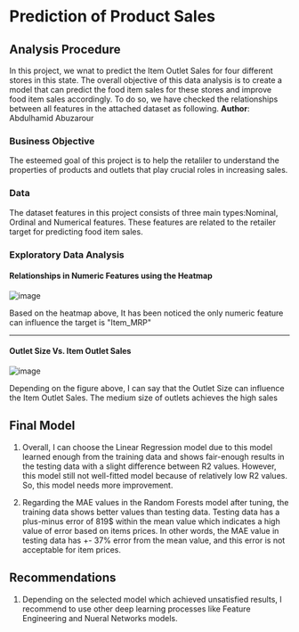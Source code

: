 # Prediction of Product Sales 
## Analysis Procedure
In this project, we wnat to predict the Item Outlet Sales for four different stores in this state. The overall objective of this data analysis is to create a model that can predict the food item sales for these stores and improve food item sales accordingly. To do so, we have checked the relationships between all features in the attached dataset as following. 
**Author**: Abdulhamid Abuzarour
### Business Objective
The esteemed goal of this project is to help the retaliler to understand the properties of products and outlets that play crucial roles in increasing sales. 
### Data
The dataset features in this project consists of three main types:Nominal, Ordinal and Numerical features. These features are related to the retailer target for predicting food item sales. 
### Exploratory Data Analysis 
#### Relationships in Numeric Features using the Heatmap
![image](https://github.com/user-attachments/assets/82373996-8a2f-4e55-9aeb-f04d0478a58b)

Based on the heatmap above, It has been noticed the only numeric feature can influence the target is "Item_MRP"

-------------------------------------------------

#### Outlet Size Vs. Item Outlet Sales
![image](https://github.com/user-attachments/assets/34d7b98a-79fb-4bb4-8f04-1caf64aafa3e)

Depending on the figure above, I can say that the Outlet Size can influence the Item Outlet Sales. The medium size of outlets achieves the high sales 

## Final Model 
1.   Overall, I can choose the Linear Regression model due to this model learned enough from the training data and shows fair-enough results in the testing data with a slight difference between R2 values. However, this model still not well-fitted model because of relatively low R2 values. So, this model needs more improvement.

2.   Regarding the MAE values in the Random Forests model after tuning, the training data shows better values than testing data. Testing data has a plus-minus error of 819$ within the mean value which indicates a high value of error based on items prices. In other words, the MAE value in testing data has +- 37% error from the mean value, and this error is not acceptable for item prices.

## Recommendations 
1. Depending on the selected model which achieved unsatisfied results, I recommend to use other deep learning processes like Feature Engineering and Nueral Networks models.
